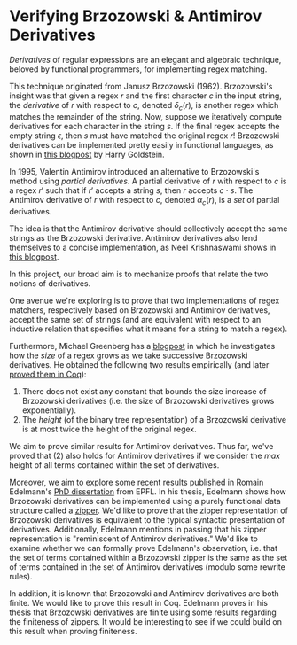 # Verifying Brzozowski & Antimirov Derivatives

*Derivatives* of regular expressions are an elegant and algebraic technique, beloved by functional programmers, for implementing regex matching. 

This technique originated from Janusz Brzozowski (1962). Brzozowski's insight was that  given a regex $r$ and the first character $c$ in the input string, the *derivative* of $r$ with respect to $c$, denoted $\delta_c(r)$, is another regex which matches the remainder of the string. Now, suppose we iteratively compute derivatives for each character in the string $s$. If the final regex accepts the empty string $\epsilon$, then $s$ must have matched the original regex $r$! Brzozowski derivatives can be implemented pretty easily in functional languages, as shown in [this blogpost](https://harrisongoldste.in/languages/2017/09/30/derivatives-of-regular-expressions.html) by Harry Goldstein. 

In 1995, Valentin Antimirov introduced an alternative to Brzozowski's method using *partial derivatives*. A partial derivative of $r$ with respect to $c$ is a regex $r'$ such that if $r'$ accepts a string $s$, then $r$ accepts $c\cdot s$. The Antimirov derivative of $r$ with respect to $c$, denoted $\alpha_c(r)$, is a *set* of partial derivatives.

The idea is that the Antimirov derivative should collectively accept the same strings as the Brzozowski derivative. Antimirov derivatives also lend themselves to a concise implementation, as Neel Krishnaswami shows in [this blogpost](https://semantic-domain.blogspot.com/2013/11/antimirov-derivatives-for-regular.html).  

In this project, our broad aim is to mechanize proofs that relate the two notions of derivatives.

One avenue we're exploring is to prove that two implementations of regex matchers, respectively based on Brzozowski and Antimirov derivatives, accept the same set of strings (and are equivalent with respect to an inductive relation that specifies what it means for a string to match a regex). 

Furthermore, Michael Greenberg has a [blogpost](https://www.weaselhat.com/post-819.html) in which he investigates how the *size* of a regex grows as we take successive Brzozowski derivatives. He obtained the following two results empirically (and later [proved them in Coq](https://github.com/Pomona-College-CS181-SP2020/regularity/blob/master/analysis/analysis.v)):
1. There does not exist any constant that bounds the size increase of Brzozowski derivatives (i.e. the size of Brzozowski derivatives grows exponentially).
2. The *height* (of the binary tree representation) of a Brzozowski derivative is at most twice the height of the original regex.
   
We aim to prove similar results for Antimirov derivatives. Thus far, we've proved that (2) also holds for Antimirov derivatives if we consider the *max* height of all terms contained within the set of derivatives. 

Moreover, we aim to explore some recent results published in Romain Edelmann's [PhD dissertation](https://infoscience.epfl.ch/server/api/core/bitstreams/4fcb9f0f-7ac1-484f-823c-c19de39dd9ff/content) from EPFL. In his thesis, Edelmann shows how Brzozowski derivatives can be implemented using a purely functional data structure called a [zipper](https://en.wikipedia.org/wiki/Zipper_(data_structure)). We'd like to prove that the zipper representation of Brzozowski derivatives is equivalent to the typical syntactic presentation of derivatives. Additionally, Edelmann mentions in passing that his zipper representation is "reminiscent of Antimirov derivatives." We'd like to examine whether we can formally prove Edelmann's observation, i.e. that the set of terms contained within a Brzozowski zipper is the same as the set of terms contained in the set of Antimirov derivatives (modulo some rewrite rules). 

In addition, it is known that Brzozowski and Antimirov derivatives are both finite. We would like to prove this result in Coq. Edelmann proves in his thesis that Brzozowski derivatives are finite using some results regarding the finiteness of zippers. It would be interesting to see if we could build on this result when proving finiteness. 





